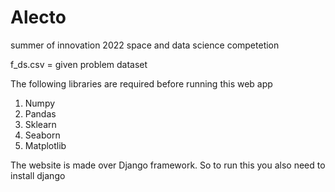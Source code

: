 # Alecto
summer of innovation 2022 space and data science competetion

f_ds.csv = given problem dataset

The following libraries are required before running this web app
1. Numpy
2. Pandas
3. Sklearn
4. Seaborn
5. Matplotlib


The website is made over Django framework. So to run this you also need to install django
